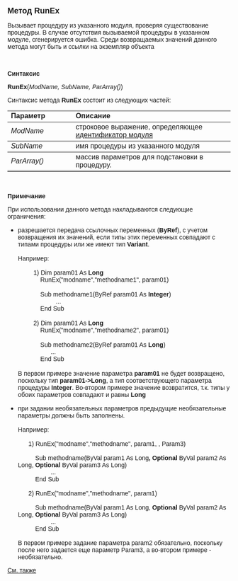 ﻿<html>
<head>
<title>RunEx</title>
    <style type="text/css">
        .style1 {
            font-family: Arial;
        }
    </style>
</head>

<body>

<p><strong><font size="4" face="Arial">Метод RunEx</font></strong></p>

<p class="label"><font face="Arial">Вызывает процедуру из указанного 
модуля, проверяя существование процедуры. В случае отсутствия вызываемой 
процедуры в указанном модуле, сгенерируется ошибка. Среди возвращаемых значений 
    данного метода могут быть и ссылки на экземпляр объекта</font></p>

<p class="label">&nbsp;</p>

<p class="label"><font face="Arial"><b>Синтаксис</b></font></p>

<p><font face="Arial"><strong>RunEx</strong>(<em>ModName, SubName, 
ParArray()</em>)</font></p>

<p><font face="Arial">Синтаксис метода <strong>RunEx</strong>
состоит из следующих частей:</font></p>

<table border="1" cellPadding="5" cols="2" frame="below" rules="rows">
<TBODY>
  <tr vAlign="top">
    <td class="label" width="29%"><font face="Arial"><b>Параметр</b></font></td>
    <td class="label" width="71%"><font face="Arial"><strong>Описание</strong></font></td>
  </tr>
  <tr>
    <td width="29%"><em><font face="Arial">ModName</font></em></td>
    <td width="71%"><font face="Arial">строковое выражение, 
	определяющее <a href="../../../Defs/Module.html">идентификатор модуля</a></font></td>
  </tr>
</TBODY>
  <tr>
    <td width="29%"><em><font face="Arial">SubName</font></em></td>
    <td width="71%"><font face="Arial">имя процедуры из указанного 
	модуля </font></td>
  </tr>
  <tr>
    <td width="29%"><em><font face="Arial">ParArray()</font></em></td>
    <td width="71%"><font face="Arial">массив параметров для 
	подстановки в процедуру. </font></td>
  </tr>
</table>

<p class="label">&nbsp;</p>

<p class="label"><b><font face="Arial">Примечание</font></b></p>

<p class="label"><font face="Arial">При использовании данного метода 
накладываются следующие ограничения:</font> 

<ul>
    <li>
        <p class="label">
            <font face="Arial">разрешается передача 
	ссылочных переменных (<strong>ByRef</strong>), с учетом возвращения их значений, если 
            типы этих переменных совпадают с типами процедуры или же имеют тип <strong>
            Variant</strong>.<br />
            <br />
            Например:<br />
            <br />
&nbsp;&nbsp;&nbsp;&nbsp;&nbsp;&nbsp;&nbsp;&nbsp; 1) </font><span class="style1">
            Dim param01 As <strong>Long</strong></span><br class="style1" />
            <span class="style1">&nbsp;&nbsp;&nbsp;&nbsp;&nbsp;&nbsp;&nbsp;&nbsp;&nbsp;&nbsp;&nbsp;&nbsp;&nbsp;RunEx(&quot;modname&quot;,&quot;methodname1&quot;, param01) </span>
            <br class="style1" />
            <br class="style1" />
            <span class="style1">&nbsp;&nbsp;&nbsp;&nbsp;&nbsp;&nbsp;&nbsp;&nbsp;&nbsp;&nbsp;&nbsp;&nbsp;&nbsp;Sub methodname1(ByRef param01 As <strong>Integer</strong>)</span><br 
                class="style1" />
            <span class="style1">&nbsp;&nbsp;&nbsp;&nbsp;&nbsp;&nbsp;&nbsp;&nbsp;&nbsp;&nbsp;&nbsp;&nbsp;&nbsp;&nbsp;&nbsp;&nbsp;&nbsp;&nbsp;&nbsp;&nbsp;&nbsp; 
            ...</span><br class="style1" />
            <span class="style1">&nbsp;&nbsp;&nbsp;&nbsp;&nbsp;&nbsp;&nbsp;&nbsp;&nbsp;&nbsp;&nbsp;&nbsp;&nbsp;End Sub</span><br class="style1" />
            <br class="style1" />
            <span class="style1">&nbsp;&nbsp;&nbsp;&nbsp;&nbsp;&nbsp;&nbsp;&nbsp; 2) Dim 
            param01 As <strong>Long</strong></span><br class="style1" />
            <span class="style1">&nbsp;&nbsp;&nbsp;&nbsp;&nbsp;&nbsp;&nbsp;&nbsp;&nbsp;&nbsp;&nbsp;&nbsp; 
            RunEx(&quot;modname&quot;,&quot;methodname2&quot;, param01) </span>
            <br class="style1" />
&nbsp;<br class="style1" />
            <span class="style1">&nbsp;&nbsp;&nbsp;&nbsp;&nbsp;&nbsp;&nbsp;&nbsp;&nbsp;&nbsp;&nbsp;&nbsp; 
            Sub methodname2(ByRef param01 As <strong>Long</strong>)</span><br 
                class="style1" />
            <span class="style1">&nbsp;&nbsp;&nbsp;&nbsp;&nbsp;&nbsp;&nbsp;&nbsp;&nbsp;&nbsp;&nbsp;&nbsp;&nbsp;&nbsp;&nbsp;&nbsp;&nbsp;&nbsp; 
            ...</span><br class="style1" />
            <span class="style1">&nbsp;&nbsp;&nbsp;&nbsp;&nbsp;&nbsp;&nbsp;&nbsp;&nbsp;&nbsp;&nbsp;&nbsp; 
            End Sub</span><br class="style1" />
            <br class="style1" />
            <span class="style1">В первом примере 
            значение параметра <strong>param01</strong>
            не будет возвращено, поскольку тип <strong>param01-&gt;Long</strong>, а тип
            соответствующего параметра процедуры <strong>Integer</strong>. Во-втором 
            примере значение возвратится, т.к. типы у обоих парамeтров совпадают и равны
            <strong>Long</strong></span></p>
    </li>
  <li><p class="label"><font face="Arial">при задании необязательных параметров 
      предыдущие необязательные параметры должны быть заполнены.
      <br />
      <br />
      Например:<span class="style1"><br />
      <br />
&nbsp;&nbsp;&nbsp;&nbsp;&nbsp; 1) 
      RunEx(&quot;modname&quot;,&quot;methodname&quot;, param1, , Param3)
      <br />
      <br />
&nbsp;&nbsp;&nbsp;&nbsp;&nbsp;&nbsp;&nbsp;&nbsp;&nbsp; Sub methodname(ByVal param1 As 
      Long<strong>,&nbsp;Optional</strong> ByVal param2 As Long, <strong>Optional</strong> 
      ByVal param3 As Long)<br class="style1" />
&nbsp;&nbsp;&nbsp;&nbsp;&nbsp;&nbsp;&nbsp;&nbsp;&nbsp;&nbsp;&nbsp;&nbsp;&nbsp;&nbsp;&nbsp;&nbsp;&nbsp;&nbsp; 
      ...<br class="style1" />
&nbsp;&nbsp;&nbsp;&nbsp;&nbsp;&nbsp;&nbsp;&nbsp;&nbsp; End Sub<br />
      <br />
&nbsp;&nbsp;&nbsp;&nbsp;&nbsp; 2) RunEx(&quot;modname&quot;,&quot;methodname&quot;, param1)
      <br />
      <br />
&nbsp;&nbsp;&nbsp;&nbsp;&nbsp;&nbsp;&nbsp;&nbsp;&nbsp; Sub methodname(ByVal param1 As 
      Long,&nbsp;<strong>Optional</strong> ByVal param2 As Long, <strong>Optional</strong> 
      ByVal param3 As Long)<br class="style1" />
&nbsp;&nbsp;&nbsp;&nbsp;&nbsp;&nbsp;&nbsp;&nbsp;&nbsp;&nbsp;&nbsp;&nbsp;&nbsp;&nbsp;&nbsp;&nbsp;&nbsp;&nbsp; 
      ...<br class="style1" />
&nbsp;&nbsp;&nbsp;&nbsp;&nbsp;&nbsp;&nbsp;&nbsp;&nbsp; End Sub<br />
      </span>
      <br>В первом примере задание параметра <span class="style1">param2 обязательно, поскольку после него 
      задается&nbsp;еще параметр 
      Param3, а во-втором примере - необязательно.</span></font></p>
  </li>
</ul>

<p class="label"><a href="../../../functions.html"><font face="Arial">
См. также</font></a></p>
</body>
</html>
